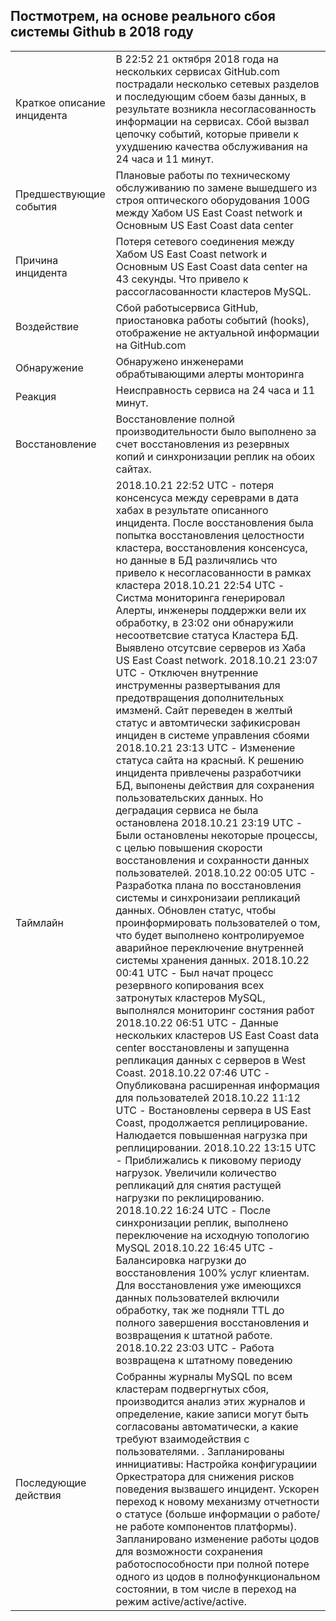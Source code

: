 ## Постмотрем, на основе реального сбоя системы Github в 2018 году
| | |
|-|-|
|Краткое описание инцидента|В 22:52 21 октября 2018 года на нескольких сервисах GitHub.com пострадали несколько сетевых разделов и последующим сбоем базы данных, в результате возникла несогласованность информации на сервисах. Сбой вызвал цепочку событий, которые привели к ухудшению качества обслуживания на 24 часа и 11 минут.|
|Предшествующие события|Плановые работы по техническому обслуживанию по замене вышедшего из строя оптического оборудования 100G между Хабом US East Coast network и Основным US East Coast data center|
|Причина инцидента|Потеря сетевого соединения между Хабом US East Coast network и Основным US East Coast data center на 43 секунды. Что привело к рассогласованности кластеров MySQL.|
|Воздействие|Сбой работысервиса GitHub, приостановка работы событий (hooks), отображение не актуальной информации на GitHub.com|
|Обнаружение | Обнаружено инженерами обрабтывающими алерты монторинга|
|Реакция |Неисправность сервиса на 24 часа и 11 минут.|
|Восстановление| Восстановление полной производительности было выполнено за счет восстановления из резервных копий и синхронизации реплик на обоих сайтах.|
|Таймлайн |2018.10.21 22:52 UTC - потеря консенсуса между сереврами в дата хабах в результате описанного инцидента. После восстановления была попытка восстановления целостности кластера, восстановления консенсуса, но данные в БД различялись что привело к несогласованности в рамках кластера 2018.10.21 22:54 UTC - Систма мониторинга генерировал Алерты, инженеры поддержки вели их обработку, в 23:02 они обнаружили несоответсвие статуса Кластера БД. Выявлено отсутсвие серверов из Хаба US East Coast network. 2018.10.21 23:07 UTC - Отключен внутренние инструменны развертывания для предотвращения дополнительных имзменй. Сайт переведен в желтый статус и автомтически зафикисрован инциден в системе управления сбоями 2018.10.21 23:13 UTC - Изменение статуса сайта на красный. К решению инцидента привлечены разработчики БД, выпонены действия для сохранения пользовательских данных. Но деградация сервиса не была остановлена 2018.10.21 23:19 UTC - Были остановлены некоторые процессы, с целью повышения скорости восстановления и сохранности данных пользователей. 2018.10.22 00:05 UTC - Разработка плана по восстановления системы и синхронизаии репликаций данных. Обновлен статус, чтобы проинформировать пользователей о том, что будет выполнено контролируемое аварийное переключение внутренней системы хранения данных. 2018.10.22 00:41 UTC - Был начат процесс резервного копирования всех затронутых кластеров MySQL, выполнялся мониторинг состяния работ 2018.10.22 06:51 UTC - Данные нескольких кластеров US East Coast data center восстановлены и запущенна репликация данных с серверов в West Coast. 2018.10.22 07:46 UTC - Опубликована расширенная информация для пользователей 2018.10.22 11:12 UTC - Востановлены сервера в US East Coast, продолжается реплицирование. Налюдается повышенная нагрузка при реплицировании. 2018.10.22 13:15 UTC - Приближались к пиковому периоду нагрузок. Увеличили количество репликаций для снятия растущей нагрузки по реклицированию. 2018.10.22 16:24 UTC - После синхронизации реплик, выполнено переключение на исходную топологию MySQL 2018.10.22 16:45 UTC - Балансировка нагрузки до восстановления 100% услуг клиентам. Для восстановления уже имеющихся данных пользователей включили обработку, так же подняли TTL до полного завершения восстановления и возвращения к штатной работе. 2018.10.22 23:03 UTC - Работа возвращена к штатному поведению|
|Последующие действия|Собранны журналы MySQL по всем кластерам подвергнутых сбоя, производится анализ этих журналов и определение, какие записи могут быть согласованы автоматически, а какие требуют взаимодействия с пользователями. . Запланированы иннициативы: Настройка конфигурациии Оркестратора для снижения рисков поведения вызвашего инцидент. Ускорен переход к новому механизму отчетности о статусе (больше информации о работе/не работе компонентов платформы). Запланировано изменение работы цодов для возможности сохранения работоспособности при полной потере одного из цодов в полнофункциональном состоянии, в том числе в переход на режим active/active/active.|
